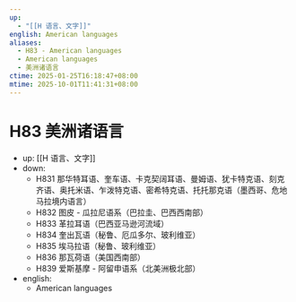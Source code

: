 ```yaml
---
up:
  - "[[H 语言、文字]]"
english: American languages
aliases:
  - H83 - American languages
  - American languages
  - 美洲诸语言
ctime: 2025-01-25T16:18:47+08:00
mtime: 2025-10-01T11:41:31+08:00
---
```


# H83 美洲诸语言

- up: [[H 语言、文字]]
- down:
	- H831 那华特耳语、奎车语、卡克契阔耳语、曼姆语、犹卡特克语、刻克齐语、奥托米语、乍泼特克语、密希特克语、托托那克语（墨西哥、危地马拉境内语言）
	- H832 图皮 - 瓜拉尼语系（巴拉圭、巴西西南部）
	- H833 革拉耳语（巴西亚马逊河流域）
	- H834 奎出瓦语（秘鲁、厄瓜多尔、玻利维亚）
	- H835 埃马拉语（秘鲁、玻利维亚）
	- H836 那瓦荷语（美国西南部）
	- H839 爱斯基摩 - 阿留申语系（北美洲极北部）
- english:
	- American languages
